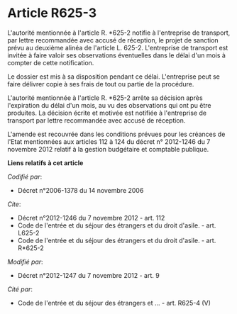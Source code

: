 # Article R625-3

L'autorité mentionnée à l'article R. *625-2 notifie à l'entreprise de transport, par lettre recommandée avec accusé de
réception, le projet de sanction prévu au deuxième alinéa de l'article L. 625-2. L'entreprise de transport est invitée à
faire valoir ses observations éventuelles dans le délai d'un mois à compter de cette notification. 

Le dossier est mis à sa disposition pendant ce délai. L'entreprise peut se faire délivrer copie à ses frais de tout ou partie
de la procédure. 

L'autorité mentionnée à l'article R. *625-2 arrête sa décision après l'expiration du délai d'un mois, au vu des observations
qui ont pu être produites. La décision écrite et motivée est notifiée à l'entreprise de transport par lettre recommandée avec
accusé de réception. 

L'amende est recouvrée dans les conditions prévues pour les créances de l'Etat mentionnées aux articles 112 à 124 du décret
n° 2012-1246 du 7 novembre 2012 relatif à la gestion budgétaire et comptable publique.

**Liens relatifs à cet article**

_Codifié par_:

  - Décret n°2006-1378 du 14 novembre 2006

_Cite_:

  - Décret n°2012-1246 du 7 novembre 2012 - art. 112
  - Code de l'entrée et du séjour des étrangers et du droit d'asile. - art. L625-2
  - Code de l'entrée et du séjour des étrangers et du droit d'asile. - art. R*625-2

_Modifié par_:

  - Décret n°2012-1247 du 7 novembre 2012 - art. 9

_Cité par_:

  - Code de l'entrée et du séjour des étrangers et ... - art. R625-4 (V)
